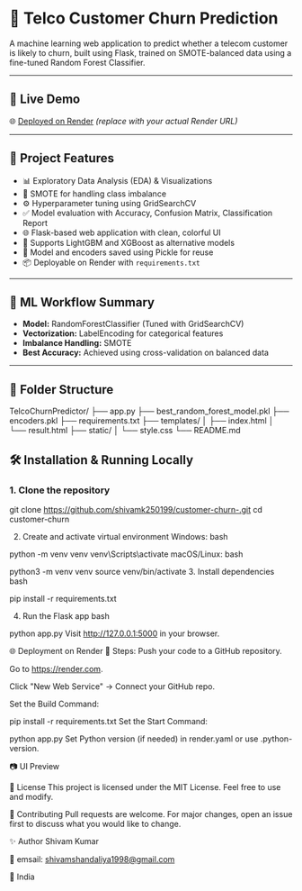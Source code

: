 # 🔮 Telco Customer Churn Prediction

A machine learning web application to predict whether a telecom customer is likely to churn, built using Flask, trained on SMOTE-balanced data using a fine-tuned Random Forest Classifier.

---

## 🚀 Live Demo

🌐 [Deployed on Render](#) *(replace with your actual Render URL)*

---

## 📌 Project Features

- 📊 Exploratory Data Analysis (EDA) & Visualizations
- 🧪 SMOTE for handling class imbalance
- ⚙️ Hyperparameter tuning using GridSearchCV
- ✅ Model evaluation with Accuracy, Confusion Matrix, Classification Report
- 🌐 Flask-based web application with clean, colorful UI
- 🧠 Supports LightGBM and XGBoost as alternative models
- 💾 Model and encoders saved using Pickle for reuse
- 📦 Deployable on Render with `requirements.txt`

---

## 🧠 ML Workflow Summary

- **Model:** RandomForestClassifier (Tuned with GridSearchCV)
- **Vectorization:** LabelEncoding for categorical features
- **Imbalance Handling:** SMOTE
- **Best Accuracy:** Achieved using cross-validation on balanced data

---

## 📁 Folder Structure

TelcoChurnPredictor/
├── app.py
├── best_random_forest_model.pkl
├── encoders.pkl
├── requirements.txt
├── templates/
│ ├── index.html
│ └── result.html
├── static/
│ └── style.css
└── README.md




## 🛠️ Installation & Running Locally

### 1. Clone the repository


git clone https://github.com/shivamk250199/customer-churn-.git
cd customer-churn

2. Create and activate virtual environment
Windows:
bash

python -m venv venv
venv\Scripts\activate
macOS/Linux:
bash

python3 -m venv venv
source venv/bin/activate
3. Install dependencies
bash


pip install -r requirements.txt

4. Run the Flask app
bash

python app.py
Visit http://127.0.0.1:5000 in your browser.

🌐 Deployment on Render
🔧 Steps:
Push your code to a GitHub repository.

Go to https://render.com.

Click "New Web Service" → Connect your GitHub repo.

Set the Build Command:



pip install -r requirements.txt
Set the Start Command:


python app.py
Set Python version (if needed) in render.yaml or use .python-version.

📷 UI Preview

🧾 License
This project is licensed under the MIT License. Feel free to use and modify.

🤝 Contributing
Pull requests are welcome. For major changes, open an issue first to discuss what you would like to change.

✨ Author
Shivam Kumar

📧 emsail: shivamshandaliya1998@gmail.com

📍 India
